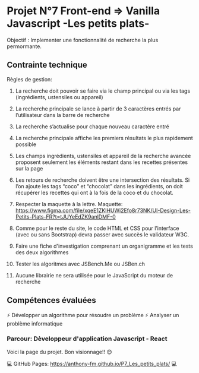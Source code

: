 # Projet N°7 Front-end => Vanilla Javascript -Les petits plats-
Objectif : Implementer une fonctionnalité de recherche la plus permormante.

## Contrainte technique
Règles de gestion:

1. La recherche doit pouvoir se faire via le champ principal ou via les tags (ingrédients, ustensiles ou appareil)
2. La recherche principale se lance à partir de 3 caractères entrés par l’utilisateur dans la barre de recherche
3. La recherche s’actualise pour chaque nouveau caractère entré
4. La recherche principale affiche les premiers résultats le plus rapidement possible
5. Les champs ingrédients, ustensiles et appareil de la recherche avancée proposent seulement les éléments restant dans les recettes présentes sur la page
6. Les retours de recherche doivent être une intersection des résultats. Si l’on ajoute les tags “coco” et “chocolat” dans les ingrédients, on doit récupérer les recettes qui ont à la fois de la coco et du chocolat.

7. Respecter la maquette à la lettre. Maquette: https://www.figma.com/file/xqeE1ZKlHUWi2Efo8r73NK/UI-Design-Les-Petits-Plats-FR?t=tJUYeEdZK9anlDMF-0
8. Comme pour le reste du site, le code HTML et CSS pour l’interface (avec ou sans Bootstrap) devra passer avec succès le validateur W3C.

8. Faire une fiche d'investigation comprenant un organigramme et les tests des deux algorithmes
9. Tester les algoritmes avec JSBench.Me ou JSBen.ch

10. Aucune librairie ne sera utilisée pour le JavaScript du moteur de recherche

## Compétences évaluées
:zap: Développer un algorithme pour résoudre un problème
:zap: Analyser un problème informatique
### Parcour: Dèveloppeur d'application Javascript - React ###

Voici la page du projet. Bon visionnage!! :blush:

:computer: GitHub Pages: https://anthony-fm.github.io/P7_Les_petits_plats/ :computer: